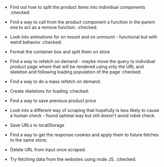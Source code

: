 - Find out how to split the product items into individual components :checked:
- Find a way to call from the product component a function in the parent one to act as a remove function. :checked:
- Look into animations for on mount and on unmount - functional but with weird behavior :checked:
- Format the container box and split them on store
- Find a way to refetch on demand - maybe move the query to individual product page where that will be rendered using only the URL and skeleton and following loading population of the page :checked:
- Find a way to do a mass refetch on demand.
- Create skeletons for loading :checked:
- Find a way to save previous product price
- Look into a different way of scraping that hopefully is less likely to cause a human check - found optimal way but still doesn't avoid robot check.
- Save URLs to localStorage
- Find a way to get the response cookies and apply them to future fetches to the same store;
- Delete URL from input once scraped.

- Try fetching data from the websites using node JS. :checked:
